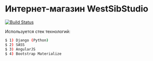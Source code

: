 # Интернет-магазин WestSibStudio

[![Build Status](https://travis-ci.org/ip34ru/WestSibStudio.svg?branch=master)](https://travis-ci.org/ip34ru/WestSibStudio)

Используется стек технологий:
```sh
$ 1) Django (Python)
$ 2) SASS
$ 3) AngularJS
$ 4) Bootstrap Materialize
```